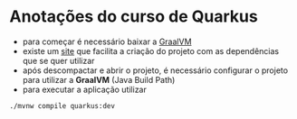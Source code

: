 # Anotações do curso de Quarkus

- para começar é necessário baixar a [GraalVM](https://www.graalvm.org/downloads/)
- existe um [site](https://code.quarkus.io/) que facilita a criação do projeto com as dependências que se quer utilizar
- após descompactar e abrir o projeto, é necessário configurar o projeto para utilizar a **GraalVM** (Java Build Path)
- para executar a aplicação utilizar

```bash
./mvnw compile quarkus:dev
```

